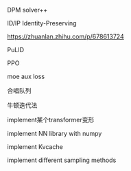 DPM solver++


ID/IP Identity-Preserving

https://zhuanlan.zhihu.com/p/678613724

PuLID


PPO

moe aux loss

合唱队列

牛顿迭代法

implement某个transformer变形

implement NN library with numpy

implement Kvcache

implement different sampling methods
